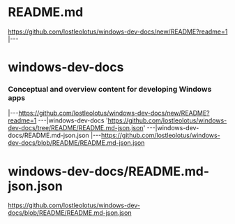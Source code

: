 # README.md
https://github.com/lostleolotus/windows-dev-docs/new/README?readme=1
|---
# windows-dev-docs
### Conceptual and overview content for developing Windows apps
|---https://github.com/lostleolotus/windows-dev-docs/new/README?readme=1
---|windows-dev-docs
'https://github.com/lostleolotus/windows-dev-docs/tree/README/README.md-json.json'
---|windows-dev-docs/README.md-json.json
|---https://github.com/lostleolotus/windows-dev-docs/blob/README/README.md-json.json
# windows-dev-docs/README.md-json.json
https://github.com/lostleolotus/windows-dev-docs/blob/README/README.md-json.json
